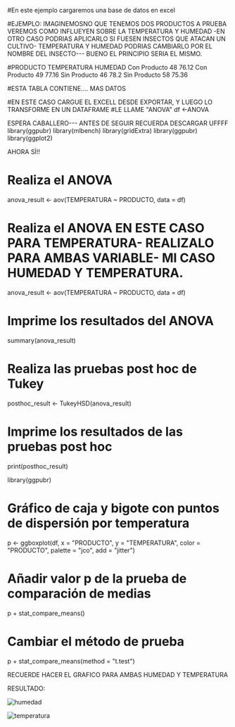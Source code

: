 #En este ejemplo cargaremos una base de datos en excel

#EJEMPLO: IMAGINEMOSNO QUE TENEMOS DOS PRODUCTOS A PRUEBA VEREMOS COMO INFLUEYEN SOBRE LA TEMPERATURA Y HUMEDAD 
-EN OTRO CASO PODRIAS APLICARLO SI FUESEN INSECTOS QUE ATACAN UN CULTIVO- TEMPERATURA Y HUMEDAD PODRIAS CAMBIARLO POR EL NOMBRE DEL INSECTO--- BUENO EL PRINCIPIO SERIA EL MISMO.

#PRODUCTO	TEMPERATURA	HUMEDAD
Con Producto	48	76.12
Con Producto	49	77.16
Sin Producto	46	78.2
Sin Producto	58	75.36 

#ESTA TABLA CONTIENE.... MAS DATOS

#EN ESTE CASO CARGUE EL EXCELL DESDE EXPORTAR, Y LUEGO LO TRANSFORME EN UN DATAFRAME
#LE LLAME "ANOVA"
df <-ANOVA

ESPERA CABALLERO--- ANTES DE SEGUIR RECUERDA DESCARGAR 
UFFFF
library(ggpubr)
library(mlbench)
library(gridExtra)
library(ggpubr)
library(ggplot2)
 
 AHORA SÌ!!


# Realiza el ANOVA
anova_result <- aov(TEMPERATURA ~ PRODUCTO, data = df)

# Realiza el ANOVA EN ESTE CASO PARA TEMPERATURA- REALIZALO PARA AMBAS VARIABLE- MI CASO HUMEDAD Y TEMPERATURA.
anova_result <- aov(TEMPERATURA ~ PRODUCTO, data = df)

# Imprime los resultados del ANOVA
summary(anova_result)


# Realiza las pruebas post hoc de Tukey
posthoc_result <- TukeyHSD(anova_result)

# Imprime los resultados de las pruebas post hoc
print(posthoc_result)


 library(ggpubr)

# Gráfico de caja y bigote con puntos de dispersión por temperatura
p <- ggboxplot(df, x = "PRODUCTO", y = "TEMPERATURA",
               color = "PRODUCTO", palette = "jco",
               add = "jitter")

# Añadir valor p de la prueba de comparación de medias
p + stat_compare_means()

# Cambiar el método de prueba
p + stat_compare_means(method = "t.test")

 
 
 RECUERDE HACER EL GRAFICO PARA AMBAS HUMEDAD Y TEMPERATURA
 
RESULTADO:

![humedad](https://github.com/Megasoma2222/Biologia-ecologia-y-diversidad/assets/137216764/0211f591-8be8-40bb-918b-f073e93467c5)

![temperatura](https://github.com/Megasoma2222/Biologia-ecologia-y-diversidad/assets/137216764/1cb232cb-e107-4d08-99c0-0a04e0b5a493)


